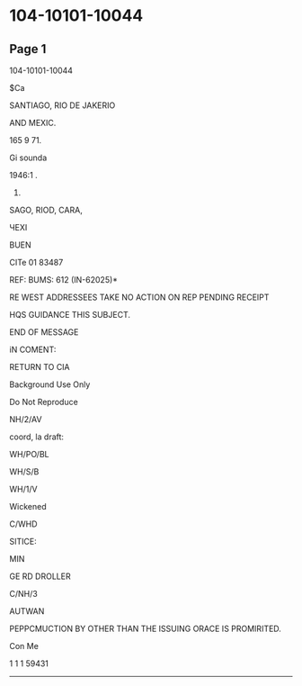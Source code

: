 # 104-10101-10044

## Page 1

104-10101-10044

$Ca

SANTIAGO, RIO DE JAKERIO

AND MEXIC.

165 9 71.

Gi sounda

1946:1 .

1.

SAGO, RIOD, CARA,

ЧЕХІ

BUEN

CITe 01 83487

REF: BUMS: 612 (IN-62025)*

RE WEST ADDRESSEES TAKE NO ACTION ON REP PENDING RECEIPT

HQS GUIDANCE THIS SUBJECT.

END OF MESSAGE

iN COMENT:

RETURN TO CIA

Background Use Only

Do Not Reproduce

NH/2/AV

coord, la draft:

WH/PO/BL

WH/S/B

WH/1/V

Wickened

C/WHD

SITICE:

MIN

GE RD DROLLER

C/NH/3

AUTWAN

PEPPCMUCTION BY OTHER THAN THE ISSUING ORACE IS PROMIRITED.

Con Me

1 1 1 59431

---

